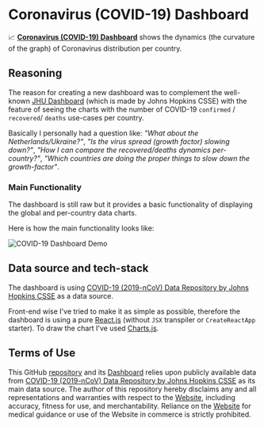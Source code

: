# Coronavirus (COVID-19) Dashboard

📈 [**Coronavirus (COVID-19) Dashboard**](https://trekhleb.github.io/covid-19/) shows the dynamics (the curvature of the graph) of Сoronavirus distribution per country.

## Reasoning

The reason for creating a new dashboard was to complement the well-known [JHU Dashboard](https://www.arcgis.com/apps/opsdashboard/index.html#/bda7594740fd40299423467b48e9ecf6) (which is made by Johns Hopkins CSSE) with the feature of seeing the charts with the number of COVID-19 `confirmed` / `recovered`/ `deaths` use-cases per country.

Basically I personally had a question like: _"What about the Netherlands/Ukraine?"_, _"Is the virus spread (growth factor) slowing down?"_, _"How I can compare the recovered/deaths dynamics per-country?"_, _"Which countries are doing the proper things to slow down the growth-factor"_.

### Main Functionality

The dashboard is still raw but it provides a basic functionality of displaying the global and per-country data charts.

Here is how the main functionality looks like:

![COVID-19 Dashboard Demo](./img/demo.gif)

## Data source and tech-stack

The dashboard is using [COVID-19 (2019-nCoV) Data Repository by Johns Hopkins CSSE](https://github.com/CSSEGISandData/COVID-19) as a data source.

Front-end wise I've tried to make it as simple as possible, therefore the dashboard is using a pure [React.js](https://reactjs.org/) (without `JSX` transpiler or `CreateReactApp` starter). To draw the chart I've used [Charts.js](https://www.chartjs.org/).

## Terms of Use

This GitHub [repository](https://github.com/trekhleb/covid-19) and its [Dashboard](https://trekhleb.github.io/covid-19/) relies upon publicly available data from [COVID-19 (2019-nCoV) Data Repository by Johns Hopkins CSSE](https://github.com/CSSEGISandData/COVID-19) as its main data source. The author of this repository hereby disclaims any and all representations and warranties with respect to the [Website](https://trekhleb.github.io/covid-19/), including accuracy, fitness for use, and merchantability. Reliance on the [Website](https://trekhleb.github.io/covid-19/) for medical guidance or use of the Website in commerce is strictly prohibited.